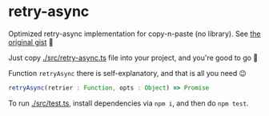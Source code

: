 # retry-async

Optimized retry-async implementation for copy-n-paste (no library). See [the original gist](https://gist.github.com/vitaly-t/6e3d285854d882b1618c7e435df164c4) 📝

Just copy [./src/retry-async.ts](./src/retry-async.ts) file into your project, and you're good to go 🚀

Function `retryAsync` there is self-explanatory, and that is all you need 😉

```js
retryAsync(retrier : Function, opts : Object) => Promise
```

To run [./src/test.ts](./src/test.ts), install dependencies via `npm i`, and then do `npm test`.
